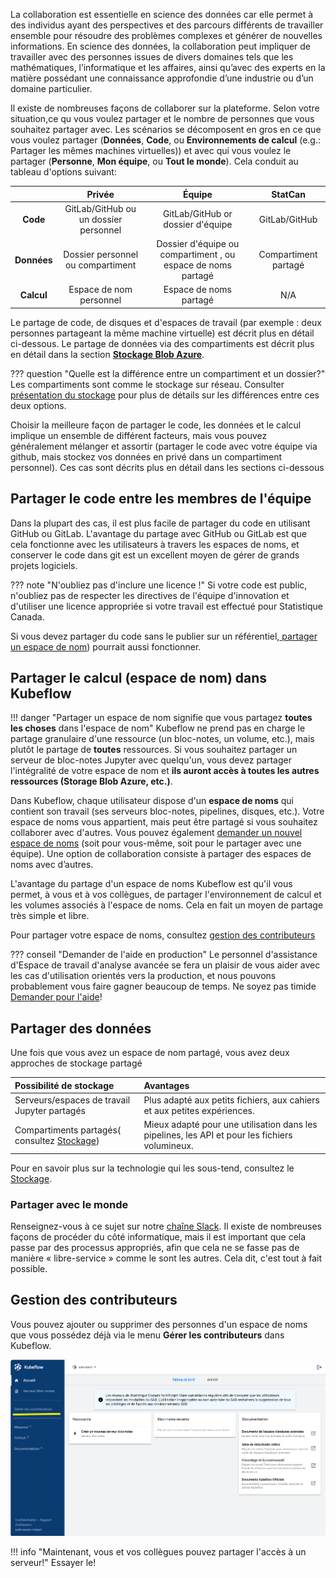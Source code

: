 La collaboration est essentielle en science des données car elle permet à des individus ayant des perspectives et des parcours différents de travailler ensemble pour résoudre des problèmes complexes et générer de nouvelles informations. En science des données, la collaboration peut impliquer de travailler avec des personnes issues de divers domaines tels que les mathématiques, l’informatique et les affaires, ainsi qu’avec des experts en la matière possédant une connaissance approfondie d’une industrie ou d’un domaine particulier.

Il existe de nombreuses façons de collaborer sur la plateforme. Selon votre situation,ce qu vous voulez partager et le nombre de personnes que vous souhaitez partager avec. Les scénarios se décomposent en gros en ce que vous voulez partager (**Données**, **Code**, ou **Environnements de calcul** (e.g.: Partager les mêmes machines virtuelles)) et avec qui vous voulez le partager (**Personne**, **Mon équipe**, ou **Tout le monde**). Cela conduit au tableau d'options suivant:

|             |              **Privée**               |                          **Équipe**                          |     **StatCan**      |
| :---------: | :-----------------------------------: | :----------------------------------------------------------: | :------------------: |
|  **Code**   | GitLab/GitHub ou un dossier personnel |              GitLab/GitHub or dossier d'équipe               |    GitLab/GitHub     |
| **Données** |   Dossier personnel ou compartiment   | Dossier d'équipe ou compartiment , ou espace de noms partagé | Compartiment partagé |
| **Calcul**  |        Espace de nom personnel        |                    Espace de noms partagé                    |         N/A          |

Le partage de code, de disques et d'espaces de travail (par exemple : deux personnes partageant la même machine virtuelle) est décrit plus en détail ci-dessous. Le partage de données via des compartiments est décrit plus en détail dans la section **[Stockage Blob Azure](../5-Stockage/StockageBlobAzure.md)**.

<!-- prettier-ignore -->
??? question "Quelle est la différence entre un compartiment et un dossier?"
    Les compartiments sont comme le stockage sur réseau. Consulter [ présentation du stockage](../5-Stockage/Aperçu.md) pour plus de détails sur les différences entre ces deux options.

Choisir la meilleure façon de partager le code, les données et le calcul implique un ensemble de différent facteurs, mais vous pouvez généralement mélanger et assortir (partager le code avec votre équipe via github, mais stockez vos données en privé dans un compartiment personnel). Ces cas sont décrits plus en détail dans les sections ci-dessous

## Partager le code entre les membres de l'équipe

Dans la plupart des cas, il est plus facile de partager du code en utilisant GitHub ou GitLab. L'avantage du partage avec GitHub ou GitLab est que cela fonctionne avec les utilisateurs à travers les espaces de noms, et conserver le code dans git est un excellent moyen de gérer de grands projets logiciels.

<!-- prettier-ignore -->
??? note "N'oubliez pas d'inclure une licence !"
    Si votre code est public, n'oubliez pas de respecter les directives de l'équipe d'innovation et d'utiliser une licence appropriée si votre travail est effectué pour Statistique Canada.

Si vous devez partager du code sans le publier sur un référentiel,[ partager un espace de nom](#partager-le-calcul-espace-de-nom-dans-kubeflow)) pourrait aussi fonctionner.

## Partager le calcul (espace de nom) dans Kubeflow

<!-- prettier-ignore -->
!!! danger "Partager un espace de nom signifie que vous partagez **toutes les choses**  dans l'espace de nom"
    Kubeflow ne prend pas en charge le partage granulaire d'une ressource (un bloc-notes, un volume, etc.), mais plutôt le partage de **toutes** ressources. Si vous souhaitez partager un serveur de bloc-notes Jupyter  avec quelqu'un, vous devez partager l'intégralité de votre espace de nom et **ils auront accès à toutes les autres ressources (Storage Blob Azure, etc.)**.

Dans Kubeflow, chaque utilisateur dispose d'un **espace de noms** qui contient son travail (ses serveurs bloc-notes, pipelines, disques, etc.). Votre espace de noms vous appartient, mais peut être partagé si vous souhaitez collaborer avec d'autres. Vous pouvez également [demander un nouvel espace de noms](Demander-EspaceDeNom.md) (soit pour vous-même, soit pour le partager avec une équipe). Une option de collaboration consiste à partager des espaces de noms avec d’autres.

L'avantage du partage d'un espace de noms Kubeflow est qu'il vous permet, à vous et à vos collègues, de partager l'environnement de calcul et les volumes associés à l'espace de noms. Cela en fait un moyen de partage très simple et libre.

Pour partager votre espace de noms, consultez [gestion des contributeurs](#gestion-des-contributeurs)

<!-- prettier-ignore -->
??? conseil "Demander de l'aide en production"
    Le personnel d'assistance d'Espace de travail d'analyse avancée se fera un plaisir de vous aider avec les cas d'utilisation orientés vers la production, et nous pouvons probablement vous faire gagner beaucoup de temps. Ne soyez pas timide [Demander pour l'aide](../Aide.md)!

## Partager des données

Une fois que vous avez un espace de nom partagé, vous avez deux approches de stockage partagé

| Possibilité de stockage                                       | Avantages                                                                                      |
| :------------------------------------------------------------ | :--------------------------------------------------------------------------------------------- |
| Serveurs/espaces de travail Jupyter partagés                  | Plus adapté aux petits fichiers, aux cahiers et aux petites expériences.                       |
| Compartiments partagés( consultez [Stockage](../5-Stockage/Aperçu.md)) | Mieux adapté pour une utilisation dans les pipelines, les API et pour les fichiers volumineux. |

Pour en savoir plus sur la technologie qui les sous-tend, consultez le
[Stockage](../5-Stockage/Aperçu.md).

### Partager avec le monde

Renseignez-vous à ce sujet sur notre [chaîne Slack](https://statcan-aaw.slack.com). Il existe de nombreuses façons de procéder du côté informatique, mais il est important que cela passe par des processus appropriés, afin que cela ne se fasse pas de manière « libre-service » comme le sont les autres. Cela dit, c'est tout à fait possible.

## Gestion des contributeurs

Vous pouvez ajouter ou supprimer des personnes d'un espace de noms que vous possédez déjà via le menu **Gérer les contributeurs** dans Kubeflow.

![Contributors Menu](../images/kubeflow_contributors.png)

<!-- prettier-ignore -->
!!! info "Maintenant, vous et vos collègues pouvez partager l'accès à un serveur!"
    Essayer le!
